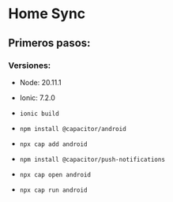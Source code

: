# Home Sync

## Primeros pasos:
### Versiones:
* Node: 20.11.1
* Ionic: 7.2.0

* `ionic build`
* `npm install @capacitor/android`
* `npx cap add android`
* `npm install @capacitor/push-notifications`
* `npx cap open android`
* `npx cap run android`